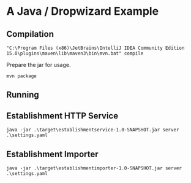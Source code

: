 # A Java / Dropwizard Example

Compilation
-----------

```"C:\Program Files (x86)\JetBrains\IntelliJ IDEA Community Edition 15.0\plugins\maven\lib\maven3\bin\mvn.bat" compile```

Prepare the jar for usage.

```mvn package```

Running
-------

Establishment HTTP Service
--------------------------

```java -jar .\target\establishmentservice-1.0-SNAPSHOT.jar server .\settings.yaml```

Establishment Importer
--------------------------

```java -jar .\target\establishmentimporter-1.0-SNAPSHOT.jar server .\settings.yaml```
